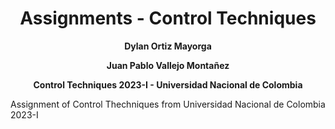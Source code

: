 <div align="center">
<h1> Assignments - Control Techniques</h1> 
<p>
 
  **Dylan Ortiz Mayorga**
 
  **Juan Pablo Vallejo Montañez**
 
  **Control Techniques 2023-I - Universidad Nacional de Colombia**
</p>
 
</div>
Assignment of Control Thechniques from Universidad Nacional de Colombia 2023-I
